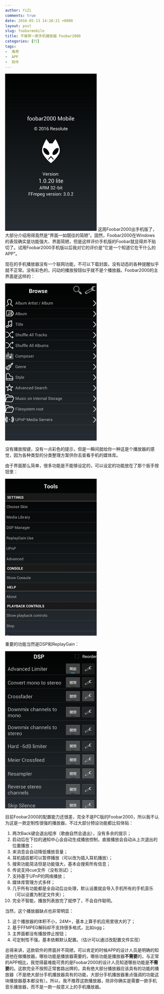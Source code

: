 ```yaml
---
author: YiZi
comments: true
date: 2016-05-13 14:28:21 +0800
layout: post
slug: foobarmobile
title: 不推荐一款手机播放器 Foobar2000
categories: [行]
tags:
-  推荐
-  APP
-  软件
---
```

<a href="/public/images/foobar/0.jpg" data-lightbox="0.jpg" data-title="Foobar界面"> <img src="/public/images/foobar/0.jpg" style="width:300px;margin: auto auto"></a>
这周Foobar2000出手机版了，大部分介绍用得竟然是“界面一如既往的简陋”。固然，Foobar2000在Windows的表现确实是功能强大、界面简陋，但是这样评价手机版的Foobar就显得并不贴切了。试用Foobar2000手机版以后我对它的评价是“它是一个知道它在干什么的APP”。

现在的手机播放器没有一个联网功能，不可以下载封面，没有动态的各种提醒似乎就不正常。没有彩色的，闪动的播放按钮似乎就不是个播放器。Foobar2000的主界面是这样的：

<a href="/public/images/foobar/1.jpg" data-lightbox="1.jpg" data-title="Foobar界面"> <img src="/public/images/foobar/1.jpg" style="width:300px;margin: auto auto"></a>

没有播放按键，没有一点彩色的提示，但是一瞬间就给你一种这是个播放器的感觉，因为各种类型的分类整理方案供你去查看手机的媒体库。

由于界面那么简单，很多功能是不能够设定的，可以设定的功能放在了那个扳手按钮里：

<a href="/public/images/foobar/2.jpg" data-lightbox="2.jpg" data-title="Foobar界面"> <img src="/public/images/foobar/2.jpg" style="width:300px;margin: auto auto"></a>

重要的功能当然是DSP和ReplayGain：

<a href="/public/images/foobar/3.jpg" data-lightbox="3.jpg" data-title="Foobar界面"> <img src="/public/images/foobar/3.jpg" style="width:300px;margin: auto auto"></a>

目前Foobar2000的配置能力还很差，完全不是PC版的Foobar2000，所以我不认为这是一款定制性很强的播放器，不过大部分预设功能都比较体贴：

1. 两次Back键会退出程序（歌曲自然会退出），没有多余的提示；
2. 启动后在下拉的通知中心会自动生成播放控制，直接播放会自动从上次退出的位置播放；
3. 来消息会自动降低播放音量；
4. 耳机插拔都可以暂停播放（可以改为插入耳机播放）；
5. 搜索功能简洁但是功能强大，基本会搜索所有信息；
6. 传说支持cue文件（没有测试）；
7. 支持基于UPnP的网络播放；
8. 媒体库管理方式多样；
9. 几乎所有功能都是全自动后台处理，默认设置就会导入手机所有的手机音乐（可以设置为制定文件夹）；
10. 完全不智能，播放列表放完了就停了，不会自作聪明。

当然，这个播放器缺点也非常明显：

1. 这个播放器的体积不小，24M+，基本上算手机应用里很大的了；
2. 基于FFMPEG解码却不支持很多格式，比如ogg；
3. 主界面都没有播放停止按钮；
4. 可定制性不强，基本依赖默认配置。（估计可以通过改配置文件实现）

总得来讲，这款软件的界面并不简陋，可以肯定的时候APP的设计人员是明确的知道他在做播放器，哪些功能是播放器需要的，哪些功能是播放器**不需要**的，与正常的APP相比，我觉得最难能可贵的是Foobar2000的设计人员知道哪些功能是**不需要**的。这款完全不按照正常套路出牌的，具有绝大部分播放器应该具有的功能的播放器（不是绝大部分手机播放器具有的功能，大部分手机播放器重点强调的功能这块播放器基本都没有）。所以，我不推荐这款播放器，除非你确实是需要一款手机音乐播放器，而不是一款一般意义上的手机播放器。

